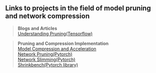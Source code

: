 ## Links to projects in the field of model pruning and network compression 

> **Blogs and Articles**  
[Understanding Pruning(Tensorflow)](https://towardsdatascience.com/scooping-into-model-pruning-in-deep-learning-da92217b84ac)  

> **Pruning and Compression Implementation**  
[Model Compression and Acceleration](https://github.com/juliagusak/model-compression-and-acceleration-progress)  
[Network Pruning(Pytorch)](https://github.com/Eric-mingjie/rethinking-network-pruning)  
[Network Slimming(Pytorch)](https://github.com/Eric-mingjie/network-slimming)  
[Shrinkbench(Pytorch library)](https://github.com/JJGO/shrinkbench)  
